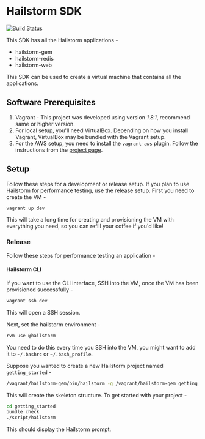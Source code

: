 # Hailstorm SDK

[![Build Status](https://travis-ci.org/3pillarlabs/hailstorm-sdk.svg?branch=master)](https://travis-ci.org/3pillarlabs/hailstorm-sdk)

This SDK has all the Hailstorm applications -
* hailstorm-gem
* hailstorm-redis
* hailstorm-web

This SDK can be used to create a virtual machine that contains all the applications.

## Software Prerequisites

1. Vagrant - This project was developed using version _1.8.1_, recommend same or higher version.
1. For local setup, you'll need VirtualBox. Depending on how you install Vagrant, VirtualBox may be bundled with the Vagrant setup.
1. For the AWS setup, you need to install the ``vagrant-aws`` plugin. Follow the instructions from the [project page](https://github.com/mitchellh/vagrant-aws).

## Setup
Follow these steps for a development or release setup. If you plan to use Hailstorm for performance testing, use the release setup. First you need to create the VM -
```bash
vagrant up dev
```
This will take a long time for creating and provisioning the VM with everything you need, so you can refill your coffee if you'd like!

### Release
Follow these steps for performance testing an application -

#### Hailstorm CLI

If you want to use the CLI interface, SSH into the VM, once the VM has been provisioned successfully -
```bash
vagrant ssh dev
```
This will open a SSH session.

Next, set the hailstorm environment -
```bash
rvm use @hailstorm
```
You need to do this every time you SSH into the VM, you might want to add it to ``~/.bashrc`` or ``~/.bash_profile``.

Suppose you wanted to create a new Hailstorm project named ``getting_started`` -
```bash
/vagrant/hailstorm-gem/bin/hailstorm -g /vagrant/hailstorm-gem getting_started
```

This will create the skeleton structure. To get started with your project -
```bash
cd getting_started
bundle check
./script/hailstorm
```
This should display the Hailstorm prompt.

